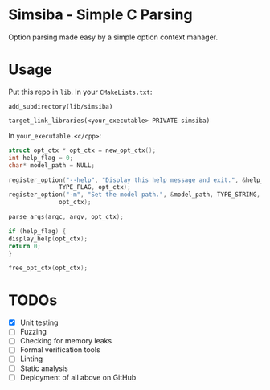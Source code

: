 # Simsiba - Simple C Parsing

Option parsing made easy by a simple option context manager.

# Usage

Put this repo in `lib`. In your `CMakeLists.txt`:

```
add_subdirectory(lib/simsiba)

target_link_libraries(<your_executable> PRIVATE simsiba)
```

In `your_executable.<c/cpp>`:

```c
struct opt_ctx * opt_ctx = new_opt_ctx();
int help_flag = 0;
char* model_path = NULL;

register_option("--help", "Display this help message and exit.", &help_flag,
              TYPE_FLAG, opt_ctx);
register_option("-m", "Set the model path.", &model_path, TYPE_STRING,
              opt_ctx);

parse_args(argc, argv, opt_ctx);

if (help_flag) {
display_help(opt_ctx);
return 0;
}

free_opt_ctx(opt_ctx);
```

# TODOs

- [x] Unit testing
- [ ] Fuzzing
- [ ] Checking for memory leaks
- [ ] Formal verification tools
- [ ] Linting
- [ ] Static analysis
- [ ] Deployment of all above on GitHub
